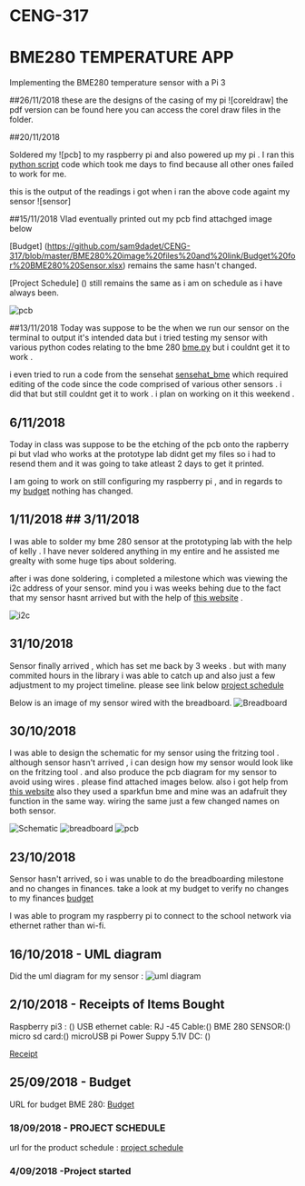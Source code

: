 # CENG-317

# BME280 TEMPERATURE APP
Implementing the BME280 temperature sensor with a Pi 3

##26/11/2018
these are the designs of the casing of my pi ![coreldraw]
the pdf version can be found here 
you can access the corel draw files in the folder.

##20/11/2018 

Soldered my ![pcb] to my raspberry pi and also powered up my pi . I ran this [python script](https://learn.adafruit.com/adafruit-bme280-humidity-barometric-pressure-temperature-sensor-breakout/python-circuitpython-test) code which took me days to find because all other ones failed to work for me.


this is the output of the readings i got when i ran the above code againt my sensor 
![sensor]





##15/11/2018
Vlad eventually printed out my pcb find attachged image below

[Budget] (https://github.com/sam9dadet/CENG-317/blob/master/BME280%20image%20files%20and%20link/Budget%20for%20BME280%20Sensor.xlsx) remains the same hasn't changed.

[Project Schedule] () still remains the same as i am on schedule as i have always been. 


![pcb](https://raw.githubusercontent.com/sam9dadet/CENG-317/master/BME280%20image%20files%20and%20link/pcb%20image%20.jpg)

##13/11/2018
Today was suppose to be the when we run our sensor on the terminal to output it's intended data but i tried testing my sensor with various python codes relating to the bme 280 [bme.py](https://xdevs.com/guide/thp_rpi/) but i couldnt get it to work .

i even tried to run a code from the sensehat [sensehat_bme](https://github.com/six0four/StudentSenseHat/blob/master/firmware/BME280.py) which required editing of the code since the code comprised of various other sensors . i did that but still couldnt get it to work . 
i plan on working on it this weekend .



## 6/11/2018 
Today in class was suppose to be the etching  of the pcb onto the rapberry pi but vlad who works at the prototype lab didnt get my files so i had to resend them and it was going to take atleast 2 days to get it printed. 
 
 I am going to work on still configuring my raspberry pi , and in regards to my [budget](https://github.com/sam9dadet/CENG-317/blob/master/BME280%20image%20files%20and%20link/Budget%20for%20BME280%20Sensor.xlsx) nothing has changed. 

## 1/11/2018 ## 3/11/2018

I was able to solder my bme 280 sensor at the prototyping lab with the help of kelly . I have never soldered anything in my entire and he assisted me grealty with some huge tips about soldering. 

after i was done soldering, i  completed a milestone which was viewing the i2c address of your sensor. mind you i was weeks behing due to the fact that my sensor hasnt arrived but with the help of [this website](http://cactus.io/hookups/sensors/barometric/bme280/hookup-arduino-to-bme280-barometric-pressure-sensor) .

![i2c](https://raw.githubusercontent.com/sam9dadet/CENG-317/master/BME280%20image%20files%20and%20link/i2c.jpg)


## 31/10/2018
Sensor finally arrived , which has set me back by 3 weeks . but with many commited hours in the library i was able to catch up and also just a few adjustment to my project timeline. please see link below
[project schedule](https://github.com/sam9dadet/CENG-317/blob/master/BME280%20image%20files%20and%20link/Proposal(Samuel%20Dadet%20).xlsx)

Below is an image of my sensor wired with the breadboard.
![Breadboard](https://raw.githubusercontent.com/sam9dadet/CENG-317/master/BME280%20image%20files%20and%20link/breadboard%20.jpg)

## 30/10/2018 
I was able to design the  schematic for my sensor using the fritzing tool . although sensor hasn't arrived , i can design how my sensor would look like on the fritzing tool . and also produce the pcb diagram for my sensor to avoid using wires . please find attached  images below. also i got help from [this website](https://www.raspberrypi-spy.co.uk/2016/07/using-bme280-i2c-temperature-pressure-sensor-in-python/) also they used a sparkfun bme and mine was an adafruit they function in the same way. wiring the same just a few changed names on both sensor. 

![Schematic](https://raw.githubusercontent.com/sam9dadet/CENG-317/master/BME280%20image%20files%20and%20link/schematic%20fzz.jpg)
![breadboard](https://raw.githubusercontent.com/sam9dadet/CENG-317/master/BME280%20image%20files%20and%20link/breadboard%20fzz.jpg)
![pcb](https://raw.githubusercontent.com/sam9dadet/CENG-317/master/BME280%20image%20files%20and%20link/PCB_pcb.jpg)



## 23/10/2018 
Sensor hasn't arrived, so i was unable to do the breadboarding milestone and no changes in finances. 
take a look at my budget to verify no changes to my finances [budget](https://github.com/sam9dadet/CENG-317/blob/master/BME280%20image%20files%20and%20link/Budget%20for%20BME280%20Sensor.xlsx)

I was able to program my raspberry pi to connect to the school network via ethernet rather than wi-fi. 



## 16/10/2018 - UML diagram
Did the uml diagram for my sensor : ![uml diagram](https://raw.githubusercontent.com/sam9dadet/CENG-317/master/BME280%20image%20files%20and%20link/PSUEDO%20CODE%20UML%20DIAGRAM.JPG)

## 2/10/2018 - Receipts of Items Bought 

Raspberry pi3 : ()
USB ethernet cable: 
RJ -45 Cable:()
BME 280 SENSOR:()
micro sd card:()
microUSB pi Power Suppy 5.1V DC: ()

[Receipt](https://github.com/sam9dadet/CENG-317/blob/master/BME280%20image%20files%20and%20link/order%20details.docx)



## 25/09/2018 - Budget
URL for budget BME 280: [Budget](https://github.com/sam9dadet/CENG-317/blob/master/BME280%20image%20files%20and%20link/Budget%20for%20BME280%20Sensor.xlsx)


### 18/09/2018 - PROJECT SCHEDULE
url for the product schedule : [project schedule](https://github.com/sam9dadet/CENG-317/blob/master/BME280%20image%20files%20and%20link/Proposal(Samuel%20Dadet%20).xlsx)




### 4/09/2018 -Project started
